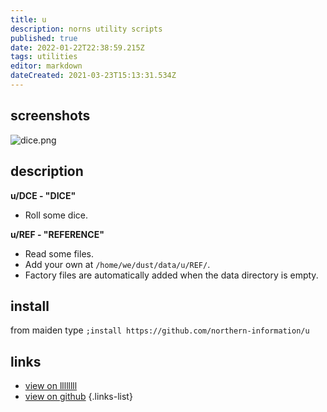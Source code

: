```yaml
---
title: u
description: norns utility scripts
published: true
date: 2022-01-22T22:38:59.215Z
tags: utilities
editor: markdown
dateCreated: 2021-03-23T15:13:31.534Z
---
```


## screenshots

![dice.png](/community/northern-information/u.png)

## description

**u/DCE - "DICE"**

- Roll some dice.

**u/REF - "REFERENCE"**

- Read some files.
- Add your own at `/home/we/dust/data/u/REF/`.
- Factory files are automatically added when the data directory is empty.

## install

from maiden type
`;install https://github.com/northern-information/u`

## links

- [view on llllllll](https://l.llllllll.co/u)
- [view on github](https://github.com/northern-information/u)
{.links-list}